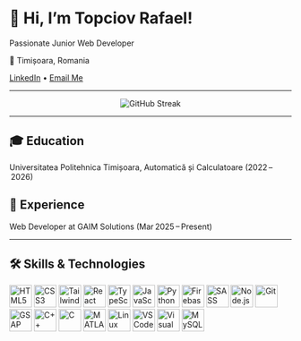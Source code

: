 <p align="center">
  <h1>👋 Hi, I’m Topciov Rafael!</h1>
  <p>Passionate Junior Web Developer</p>
  <p>📍 Timișoara, Romania</p>
  <p>
    <a href="https://www.linkedin.com/in/rafael-topciov/">LinkedIn</a> •
    <a href="mailto:topciov.rafael@yahoo.com">Email Me</a>
  </p>
</p>

---

<p align="center">
  <img alt="GitHub Streak" src="https://github-readme-streak-stats.herokuapp.com/?user=topciovrafael&theme=default" />
</p>

---

<p align="center">
  <h2>🎓 Education</h2>
  <p>Universitatea Politehnica Timișoara, Automatică și Calculatoare (2022 – 2026)</p>
</p>

<p align="center">
  <h2>💼 Experience</h2>
  <p>Web Developer at GAIM Solutions (Mar 2025 – Present)</p>
</p>

---

<p align="center">
  <h2>🛠️ Skills & Technologies</h2>
  <p>
    <img src="https://cdn.jsdelivr.net/gh/devicons/devicon/icons/html5/html5-original.svg"      alt="HTML5"       width="40" height="40"/>  
    <img src="https://cdn.jsdelivr.net/gh/devicons/devicon/icons/css3/css3-original.svg"        alt="CSS3"       width="40" height="40"/>  
    <img src="https://cdn.jsdelivr.net/gh/devicons/devicon/icons/tailwindcss/tailwindcss-original.svg" alt="Tailwind CSS" width="40" height="40"/>  
    <img src="https://cdn.jsdelivr.net/gh/devicons/devicon/icons/react/react-original.svg"      alt="React"      width="40" height="40"/>  
    <img src="https://cdn.jsdelivr.net/gh/devicons/devicon/icons/typescript/typescript-original.svg" alt="TypeScript"   width="40" height="40"/>  
    <img src="https://cdn.jsdelivr.net/gh/devicons/devicon/icons/javascript/javascript-original.svg" alt="JavaScript"  width="40" height="40"/>  
    <img src="https://cdn.jsdelivr.net/gh/devicons/devicon/icons/python/python-original.svg"      alt="Python"     width="40" height="40"/>  
    <img src="https://cdn.jsdelivr.net/gh/devicons/devicon/icons/firebase/firebase-plain.svg"   alt="Firebase"   width="40" height="40"/>  
    <img src="https://cdn.jsdelivr.net/gh/devicons/devicon/icons/sass/sass-original.svg"        alt="SASS"       width="40" height="40"/>  
    <img src="https://cdn.jsdelivr.net/gh/devicons/devicon/icons/nodejs/nodejs-original.svg"    alt="Node.js"    width="40" height="40"/>  
    <img src="https://cdn.jsdelivr.net/gh/devicons/devicon/icons/git/git-original.svg"          alt="Git"        width="40" height="40"/>  
    <img src="https://cdn.simpleicons.org/greensock/8AC640"                                   alt="GSAP"       width="40" height="40"/>  
    <img src="https://cdn.jsdelivr.net/gh/devicons/devicon/icons/cplusplus/cplusplus-original.svg" alt="C++"       width="40" height="40"/>  
    <img src="https://cdn.jsdelivr.net/gh/devicons/devicon/icons/c/c-original.svg"              alt="C"          width="40" height="40"/>  
    <img src="https://cdn.jsdelivr.net/gh/devicons/devicon/icons/matlab/matlab-original.svg"    alt="MATLAB"     width="40" height="40"/>  
    <img src="https://cdn.jsdelivr.net/gh/devicons/devicon/icons/linux/linux-original.svg"      alt="Linux"      width="40" height="40"/>  
    <img src="https://cdn.jsdelivr.net/gh/devicons/devicon/icons/vscode/vscode-original.svg"    alt="VS Code"    width="40" height="40"/>  
    <img src="https://cdn.jsdelivr.net/gh/devicons/devicon/icons/visualstudio/visualstudio-plain.svg" alt="Visual Studio" width="40" height="40"/>  
    <img src="https://cdn.jsdelivr.net/gh/devicons/devicon/icons/mysql/mysql-original.svg"      alt="MySQL"      width="40" height="40"/>  
  </p>
</p>
